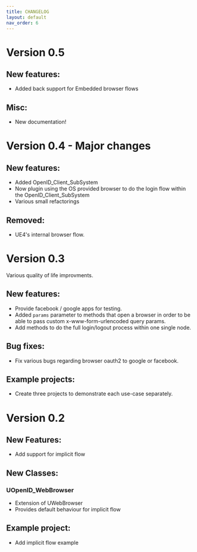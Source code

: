 ```yaml
---
title: CHANGELOG
layout: default
nav_order: 6
---
```


# Version 0.5

## New features:
  - Added back support for Embedded browser flows

## Misc:
  - New documentation!

# Version 0.4 - Major changes

## New features:
  - Added OpenID_Client_SubSystem
  - Now plugin using the OS provided browser to do the login flow within the OpenID_Client_SubSystem
  - Various small refactorings

## Removed:
  - UE4's internal browser flow.

# Version 0.3

Various quality of life improvments.

## New features:
  - Provide facebook / google apps for testing.
  - Added `params` parameter to methods that open a browser in order to be able to pass custom x-www-form-urlencoded query params.
  - Add methods to do the full login/logout process within one single node.

## Bug fixes:
  - Fix various bugs regarding browser oauth2 to google or facebook.

## Example projects:
  - Create three projects to demonstrate each use-case separately.


# Version 0.2

## New Features:
- Add support for implicit flow

## New Classes:
### UOpenID_WebBrowser
- Extension of UWebBrowser
- Provides default behaviour for implicit flow

## Example project:
- Add implicit flow example